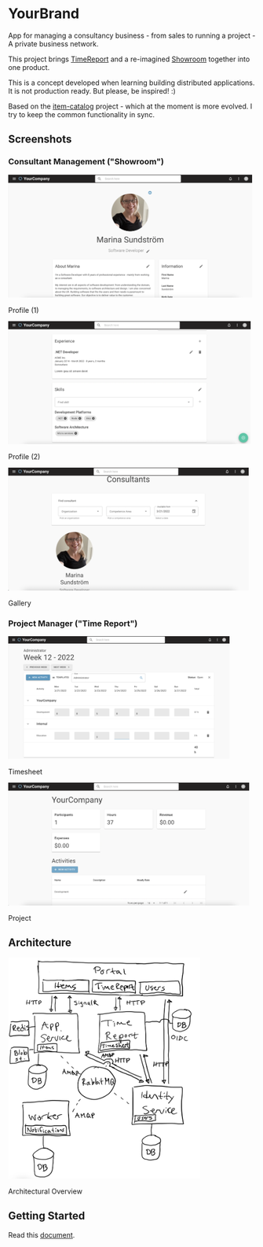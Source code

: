 # YourBrand

App for managing a consultancy business - from sales to running a project - A private business network.

This project brings [TimeReport](https://github.com/marinasundstrom/timereport) and a re-imagined [Showroom](https://github.com/marinasundstrom/showroom) together into one product.

This is a concept developed when learning building distributed applications. It is not production ready. But please, be inspired! :)

Based on the [item-catalog](https://github.com/marinasundstrom/item-catalog) project - which at the moment is more evolved. I try to keep the common functionality in sync.

## Screenshots

### Consultant Management ("Showroom")

<a href="/Screenshots/ConsultantProfile1.png">
<img src="/Screenshots/ConsultantProfile1.png" height="250"  alt="ConsultantProfile1"  /></a>

Profile (1)

<a href="/Screenshots/ConsultantProfile2.png">
<img src="/Screenshots/ConsultantProfile2.png" height="250"  alt="ConsultantProfile2"  /></a>

Profile (2)

<a href="/Screenshots/ConsultantGallery.png">
<img src="/Screenshots/ConsultantGallery.png" height="250"  alt="ConsultantGallery"  /></a>

Gallery

### Project Manager ("Time Report")

<a href="/Screenshots/TimeReport.png">
<img src="/Screenshots/TimeReport.png" height="250"  alt="TimeReport"  /></a>

Timesheet

<a href="/Screenshots/Project.png">
<img src="/Screenshots/Project.png" height="250"  alt="Project"  /></a>

Project


## Architecture

<a href="/docs/overview.png">
<img src="/docs/overview.png" height="450"  alt="Overview"  /></a>

<p>Architectural Overview</p>

## Getting Started

Read this [document](/docs/getting-started.md).
